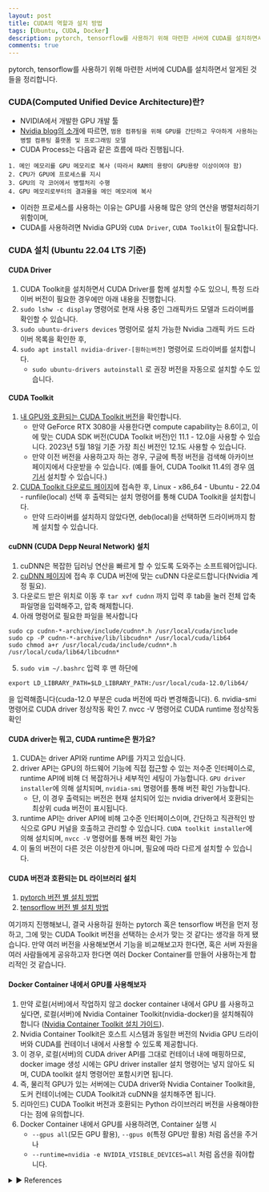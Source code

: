 ```yaml
---
layout: post
title: CUDA의 역할과 설치 방법
tags: [Ubuntu, CUDA, Docker]
description: pytorch, tensorflow를 사용하기 위해 마련한 서버에 CUDA를 설치하면서 알게된 것들을 정리합니다. 
comments: true
---
```

pytorch, tensorflow를 사용하기 위해 마련한 서버에 CUDA를 설치하면서 알게된 것들을 정리합니다. 

### CUDA(Computed Unified Device Architecture)란?
- NVIDIA에서 개발한 GPU 개발 툴
- [Nvidia blog의 소개](https://blogs.nvidia.com/blog/2012/09/10/what-is-cuda-2/)에 따르면, `범용 컴퓨팅을 위해 GPU를 간단하고 우아하게 사용하는 병렬 컴퓨팅
플랫폼 및 프로그래밍 모델`
- CUDA Process는 다음과 같은 흐름에 따라 진행됩니다.
```
1. 메인 메모리를 GPU 메모리로 복사 (따라서 RAM의 용량이 GPU용량 이상이여야 함)
2. CPU가 GPU에 프로세스를 지시
3. GPU의 각 코어에서 병렬처리 수행
4. GPU 메모리로부터의 결과물을 메인 메모리에 복사
```
- 이러한 프로세스를 사용하는 이유는 GPU를 사용해 많은 양의 연산을 병렬처리하기 위함이며,
- CUDA를 사용하려면 Nvidia GPU와 `CUDA Driver`, `CUDA Toolkit`이 필요합니다. 

### CUDA 설치 (Ubuntu 22.04 LTS 기준)
#### CUDA Driver
1. CUDA Toolkit을 설치하면서 CUDA Driver를 함께 설치할 수도 있으니, 특정 드라이버 버전이 필요한 경우에만 아래 내용을 진행합니다.
2. `sudo lshw -c display` 명령어로 현재 사용 중인 그래픽카드 모델과 드라이버를 확인할 수 있습니다.
3. `sudo ubuntu-drivers devices` 명령어로 설치 가능한 Nvidia 그래픽 카드 드라이버 목록을 확인한 후, 
4. `sudo apt install nvidia-driver-[원하는버전]` 명령어로 드라이버를 설치합니다. 
    - `sudo ubuntu-drivers autoinstall` 로 권장 버전을 자동으로 설치할 수도 있습니다.

#### CUDA Toolkit
1. [내 GPU와 호환되는 CUDA Toolkit 버전](https://en.wikipedia.org/wiki/CUDA#GPUs_supported)을 확인합니다. 
    -   만약 GeForce RTX 3080을 사용한다면 compute capability는 8.6이고, 이에 맞는 CUDA SDK 버전(CUDA Toolkit 버전)인 11.1 - 12.0을 사용할 수 있습니다. 2023년 5월 18일 기준 가장 최신 버전인 12.1도 사용할 수 있습니다. 
    - 만약 이전 버전을 사용하고자 하는 경우, 구글에 특정 버전을 검색해 아카이브 페이지에서 다운받을 수 있습니다. (예를 들어, CUDA Toolkit 11.4의 경우 [여기서](https://developer.nvidia.com/cuda-11-4-0-download-archive) 설치할 수 있습니다.)
5. [CUDA Toolkit 다운로드 페이지](https://developer.nvidia.com/cuda-downloads)에 접속한 후, Linux - x86_64 - Ubuntu - 22.04 - runfile(local) 선택 후 출력되는 설치 명령어를 통해 CUDA Toolkit을 설치합니다.
     - 만약 드라이버를 설치하지 않았다면, deb(local)을 선택하면 드라이버까지 함께 설치할 수 있습니다. 

#### cuDNN (CUDA Depp Neural Network) 설치
1. cuDNN은 복잡한 딥러닝 연산을 빠르게 할 수 있도록 도와주는 소프트웨어입니다.
2. [cuDNN 페이지](https://developer.nvidia.com/rdp/cudnn-download)에 접속 후 CUDA 버전에 맞는 cuDNN 다운로드합니다(Nvidia 계정 필요).
3. 다운로드 받은 위치로 이동 후 `tar xvf cudnn` 까지 입력 후 tab을 눌러 전체 압축파일명을 입력해주고, 압축 해제합니다.
4. 아래 명령어로 필요한 파일을 복사합니다
```
sudo cp cudnn-*-archive/include/cudnn*.h /usr/local/cuda/include
sudo cp -P cudnn-*-archive/lib/libcudnn* /usr/local/cuda/lib64
sudo chmod a+r /usr/local/cuda/include/cudnn*.h /usr/local/cuda/lib64/libcudnn*
```
5. `sudo vim ~/.bashrc` 입력 후 맨 하단에
```
export LD_LIBRARY_PATH=$LD_LIBRARY_PATH:/usr/local/cuda-12.0/lib64/ 
```
을 입력해줍니다(cuda-12.0 부분은 cuda 버전에 따라 변경해줍니다).
6. nvidia-smi 명령어로 CUDA driver 정상작동 확인
7. nvcc -V 명령어로 CUDA runtime 정상작동 확인

#### CUDA driver는 뭐고, CUDA runtime은 뭔가요?
1. CUDA는 driver API와 runtime API를 가지고 있습니다. 
2. driver API는 GPU의 하드웨어 기능에 직접 접근할 수 있는 저수준 인터페이스로, runtime API에 비해 더 복잡하거나 세부적인 세팅이 가능합니다. `GPU driver installer`에 의해 설치되며, `nvidia-smi` 명령어를 통해 버전 확인 가능합니다.
    - 단, 이 경우 출력되는 버전은 현재 설치되어 있는 nvidia driver에서 호환되는 최상위 cuda 버전이 표시됩니다.
3. runtime API는 driver API에 비해 고수준 인터페이스이며, 간단하고 직관적인 방식으로 GPU 커널을 호출하고 관리할 수 있습니다. `CUDA toolkit installer`에 의해 설치되며, `nvcc -V` 명령어를 통해 버전 확인 가능
4. 이 둘의 버전이 다른 것은 이상한게 아니며, 필요에 따라 다르게 설치할 수 있습니다. 

#### CUDA 버전과 호환되는 DL 라이브러리 설치
1. [pytorch 버전 별 설치 방법](https://pytorch.org/get-started/previous-versions/)
2. [tensorflow 버전 별 설치 방법](https://www.tensorflow.org/install/source?hl=ko#gpu)

여기까지 진행해보니, 결국 사용하길 원하는 pytorch 혹은 tensorflow 버전을 먼저 정하고, 그에 맞는 CUDA Toolkit 버전을 선택하는 순서가 맞는 것 같다는 생각을 하게 됐습니다. 만약 여러 버전을 사용해보면서 기능을 비교해보고자 한다면, 혹은 서버 자원을 여러 사람들에게 공유하고자 한다면 여러 Docker Container를 만들어 사용하는게 합리적인 것 같습니다. 

#### Docker Container 내에서 GPU를 사용해보자
1. 만약 로컬(서버)에서 작업하지 않고 docker container 내에서 GPU 를 사용하고 싶다면, 로컬(서버)에 Nvidia Container Toolkit(nvidia-docker)을 설치해줘야 합니다 ([Nvidia Container Toolkit 설치 가이드](https://docs.nvidia.com/datacenter/cloud-native/container-toolkit/install-guide.html#setting-up-nvidia-container-toolkit)).
2. Nvidia Container Toolkit은 호스트 시스템과 동일한 버전의 Nvidia GPU 드라이버와 CUDA를 컨테이너 내에서 사용할 수 있도록 제공합니다.
3. 이 경우, 로컬(서버)의 CUDA driver API를 그대로 컨테이너 내에 매핑하므로, docker image 생성 시에는 GPU driver installer 설치 명령어는 넣지 않아도 되며, CUDA toolkit 설치 명령어만 포함시키면 됩니다.
4. 즉, 물리적 GPU가 있는 서버에는 CUDA driver와 Nvidia Container Toolkit을, 도커 컨테이너에는 CUDA Toolkit과 cuDNN을 설치해주면 됩니다. 
5. 리마인드) CUDA Toolkit 버전과 호환되는 Python 라이브러리 버전을 사용해야한다는 점에 유의합니다. 
6. Docker Container 내에서 GPU를 사용하려면, Container 실행 시
     - `--gpus all`(모든 GPU 활용), `--gpus 0`(특정 GPU만 활용) 처럼 옵션을 주거나
     - `--runtime=nvidia -e NVIDIA_VISIBLE_DEVICES=all` 처럼 옵션을 줘야합니다.

 <details>
<summary>▶ References</summary>
<div markdown="1">
 - https://actruce.com/en/all-about-the-nvidia-driver-installation/
 - https://stackoverflow.com/questions/53422407/different-cuda-versions-shown-by-nvcc-and-nvidia-smi
 - https://bo-10000.tistory.com/73
 - https://bo-10000.tistory.com/75
 - https://dongle94.github.io/docker/docker-nvidia-docker-install/
</div>
</details>
